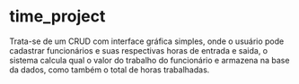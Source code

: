 # time_project
  Trata-se de um CRUD com interface gráfica simples, 
onde o usuário pode cadastrar funcionários e suas 
respectivas horas de entrada e saida, o sistema calcula qual o valor do trabalho do funcionário e armazena
na base da dados, como também o total de horas trabalhadas.
